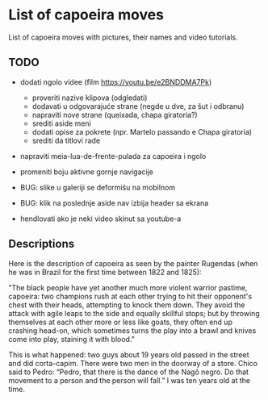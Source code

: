 # List of capoeira moves

List of capoeira moves with pictures, their names and video tutorials.

## TODO

- dodati ngolo videe (film https://youtu.be/e2BNDDMA7Pk)
  - proveriti nazive klipova (odgledati)
  - dodavati u odgovarajuće strane (negde u dve, za šut i odbranu)
  - napraviti nove strane (queixada, chapa giratoria?)
  - srediti aside meni
  - dodati opise za pokrete (npr. Martelo passando e Chapa giratoria)
  - srediti da titlovi rade
- napraviti meia-lua-de-frente-pulada za capoeira i ngolo
- promeniti boju aktivne gornje navigacije
- BUG: slike u galeriji se deformišu na mobilnom
- BUG: klik na poslednje aside nav izbija header sa ekrana

- hendlovati ako je neki video skinut sa youtube-a

## Descriptions

Here is the description of capoeira as seen by the painter Rugendas (when he was in Brazil for the first time between 1822 and 1825):

"The black people have yet another much more violent warrior pastime, capoeira: two champions rush at each other trying to hit their opponent's chest with their heads, attempting to knock them down. They avoid the attack with agile leaps to the side and equally skillful stops; but by throwing themselves at each other more or less like goats, they often end up crashing head-on, which sometimes turns the play into a brawl and knives come into play, staining it with blood."

 This is what happened: two guys about 19 years old passed in the street and did corta-capim. There were two men in the doorway of a store. Chico said to Pedro: “Pedro, that there is the dance of the Nagô negro. Do that movement to a person and the person will fall.” I was ten years old at the time.